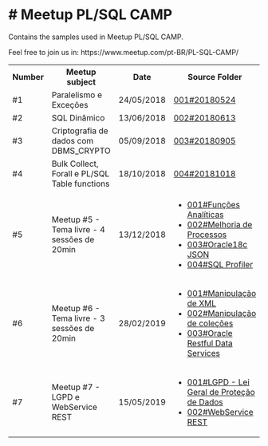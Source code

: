 <h1># Meetup PL/SQL CAMP</h1>
<p>Contains the samples used in Meetup PL/SQL CAMP.</p>
<p>Feel free to join us in: https://www.meetup.com/pt-BR/PL-SQL-CAMP/ <p>

<table>
  <tr>
    <th>Number</th>
	<th>Meetup subject</th>
    <th>Date</th>
    <th>Source Folder</th>
  </tr>
  <tr>
    <td>#1</td>
	<td>Paralelismo e Exceções</td>
    <td>24/05/2018</td>
    <td><a href="https://github.com/plsqlcamp/Meetup/tree/master/001%2320180524">001#20180524</a></td>
  </tr>
  <tr>
    <td>#2</td>
	<td>SQL Dinâmico</td>
    <td>13/06/2018</td>
    <td><a href="https://github.com/plsqlcamp/Meetup/tree/master/002%2320180613/SQL_Dinamico">002#20180613</a></td>
  </tr>
  <tr>
    <td>#3</td>
	<td>Criptografia de dados com DBMS_CRYPTO</td>
    <td>05/09/2018</td>
    <td><a href="https://github.com/plsqlcamp/Meetup/tree/master/003%2320180905">003#20180905</a></td>
  </tr>
  <tr>
    <td>#4</td>
	<td>Bulk Collect, Forall e PL/SQL Table functions</td>
    <td>18/10/2018</td>
    <td><a href="https://github.com/plsqlcamp/Meetup/tree/master/004%2320181018">004#20181018</a></td>
  </tr>
  <tr>
    <td>#5</td>
	<td>Meetup #5 - Tema livre - 4 sessões de 20min</td>
    <td>13/12/2018</td>
    <td>
		<ul>
		  <li><a href="https://github.com/plsqlcamp/Meetup/tree/master/005%2320181213/001%23Fun%C3%A7%C3%B5es%20Anal%C3%ADticas">001#Funções Analíticas</a></li>
		  <li><a href="https://github.com/plsqlcamp/Meetup/tree/master/005%2320181213/002%23Melhoria%20de%20Processos">002#Melhoria de Processos</a></li>
		  <li><a href="https://github.com/plsqlcamp/Meetup/tree/master/005%2320181213/003%23Oracle18c%20JSON">003#Oracle18c JSON</a></li>
		  <li><a href="https://github.com/plsqlcamp/Meetup/tree/master/005%2320181213/004%23SQL%20Profiler">004#SQL Profiler</a></li>
		</ul>
	</td>
  </tr>
  <tr>
    <td>#6</td>
	<td>Meetup #6 - Tema livre - 3 sessões de 20min</td>
    <td>28/02/2019</td>
    <td>
		<ul>
		  <li><a href="https://github.com/plsqlcamp/Meetup/tree/master/006%2320190228/001%23Manipula%C3%A7%C3%A3o%20de%20XML">001#Manipulação de XML</a></li>
		  <li><a href="https://github.com/plsqlcamp/Meetup/tree/master/006%2320190228/002%23Manipula%C3%A7%C3%A3o%20de%20cole%C3%A7%C3%B5es">002#Manipulação de coleções</a></li>
		  <li><a href="https://github.com/plsqlcamp/Meetup/tree/master/006%2320190228/003%23Oracle%20Restful%20Data%20Services">003#Oracle Restful Data Services</a></li>
		</ul>
	</td>
  </tr>
  <tr>
    <td>#7</td>
	<td>Meetup #7 - LGPD e WebService REST</td>
    <td>15/05/2019</td>
    <td>
		<ul>
		  <li><a href="https://github.com/plsqlcamp/Meetup/tree/master/007%2320190515/LGPD">001#LGPD - Lei Geral de Proteção de Dados</a></li>
		  <li><a href="https://github.com/plsqlcamp/Meetup/tree/master/007%2320190515/REST_API">002#WebService REST</a></li>
		</ul>
	</td>
  </tr>
</table>
